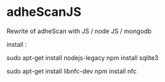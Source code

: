 adheScanJS
==========

Rewrite of adheScan with JS / node JS / mongodb

install :

sudo apt-get install nodejs-legacy
npm install sqlite3

sudo apt-get install libnfc-dev
npm install nfc

